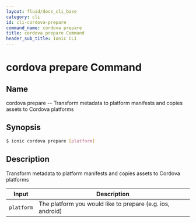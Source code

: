 ```yaml
---
layout: fluid/docs_cli_base
category: cli
id: cli-cordova-prepare
command_name: cordova prepare
title: cordova prepare Command
header_sub_title: Ionic CLI
---
```


# cordova prepare Command


## Name

cordova prepare -- Transform metadata to platform manifests and copies assets to Cordova platforms
  
## Synopsis

```bash
$ ionic cordova prepare [platform]
```
  
## Description

Transform metadata to platform manifests and copies assets to Cordova platforms


Input | Description
----- | ----------
`platform` | The platform you would like to prepare (e.g. ios, android)



